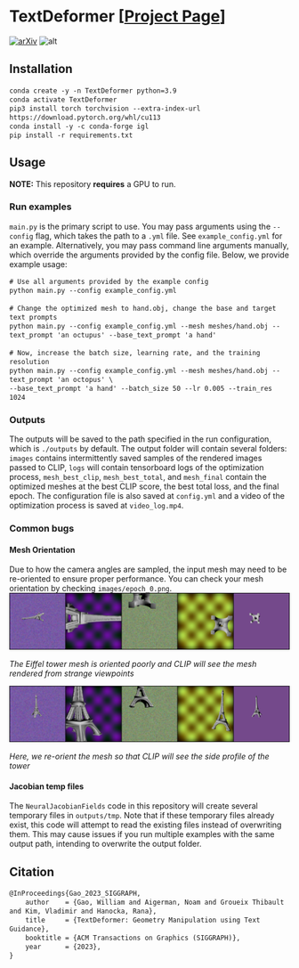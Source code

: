 # TextDeformer [[Project Page](https://threedle.github.io/TextDeformer/)]
[![arXiv](https://img.shields.io/badge/arXiv-TextDeformer-b31b1b.svg)](https://arxiv.org/abs/2304.13348)
![alt](images/planck_to_einstein.gif)
## Installation

    conda create -y -n TextDeformer python=3.9
    conda activate TextDeformer
    pip3 install torch torchvision --extra-index-url https://download.pytorch.org/whl/cu113
    conda install -y -c conda-forge igl
    pip install -r requirements.txt

## Usage
**NOTE:** This repository **requires** a GPU to run.

### Run examples
``main.py`` is the primary script to use. You may pass arguments using the ``--config`` flag, which takes the path to a ``.yml`` file. See ``example_config.yml`` for an example. Alternatively, you may pass command line arguments manually, which override the arguments provided by the config file. Below, we provide example usage:
    
    # Use all arguments provided by the example config
    python main.py --config example_config.yml

    # Change the optimized mesh to hand.obj, change the base and target text prompts
    python main.py --config example_config.yml --mesh meshes/hand.obj --text_prompt 'an octupus' --base_text_prompt 'a hand'

    # Now, increase the batch size, learning rate, and the training resolution
    python main.py --config example_config.yml --mesh meshes/hand.obj --text_prompt 'an octopus' \
    --base_text_prompt 'a hand' --batch_size 50 --lr 0.005 --train_res 1024

### Outputs
The outputs will be saved to the path specified in the run configuration, which is ``./outputs`` by default. The output folder will contain several folders: ``images`` contains intermittently saved samples of the rendered images passed to CLIP, ``logs`` will contain tensorboard logs of the optimization process, ``mesh_best_clip``, ``mesh_best_total``, and ``mesh_final`` contain the optimized meshes at the best CLIP score, the best total loss, and the final epoch. The configuration file is also saved at ``config.yml`` and a video of the optimization process is saved at ``video_log.mp4``. 

### Common bugs
#### Mesh Orientation
Due to how the camera angles are sampled, the input mesh may need to be re-oriented to ensure proper performance. You can check your mesh orientation by checking ``images/epoch_0.png``. 
![alt](images/bad_orientation.png)

*The Eiffel tower mesh is oriented poorly and CLIP will see the mesh rendered from strange viewpoints*

![alt](images/good_orientation.png)

*Here, we re-orient the mesh so that CLIP will see the side profile of the tower*

#### Jacobian temp files
The ``NeuralJacobianFields`` code in this repository will create several temporary files in ``outputs/tmp``. Note that if these temporary files already exist, this code will attempt to read the existing files instead of overwriting them. This may cause issues if you run multiple examples with the same output path, intending to overwrite the output folder.

## Citation
```
@InProceedings{Gao_2023_SIGGRAPH,
    author    = {Gao, William and Aigerman, Noam and Groueix Thibault and Kim, Vladimir and Hanocka, Rana},
    title     = {TextDeformer: Geometry Manipulation using Text Guidance},
    booktitle = {ACM Transactions on Graphics (SIGGRAPH)},
    year      = {2023},
}